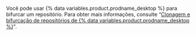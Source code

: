 Você pode usar {% data variables.product.prodname_desktop %} para bifurcar um repositório. Para obter mais informações, consulte “[Clonagem e bifurcação de repositórios de {% data variables.product.prodname_desktop %}](/desktop/contributing-to-projects/cloning-and-forking-repositories-from-github-desktop)".
